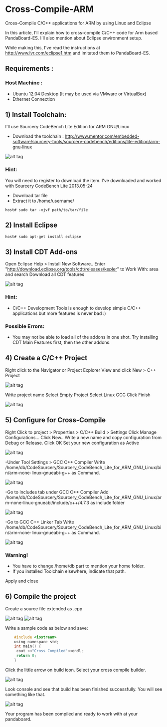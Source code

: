 # Cross-Compile-ARM
Cross-Compile C/C++ applications for ARM by using Linux and Eclipse

In this article, I'll explain how to cross-compile C/C++ code for Arm based PandaBoard-ES. I'll also mention about Eclipse environment setup.

While making this, I've read the instructions at http://www.lvr.com/eclipse1.htm and imitated them to PandaBoard-ES.

## Requirements :

### Host Machine :
- Ubuntu 12.04 Desktop (It may be used via VMware or VirtualBox)
- Ethernet Connection

## 1) Install Toolchain:

I'll use Sourcery CodeBench Lite Edition for ARM GNU/Linux
- Download the toolchain :
http://www.mentor.com/embedded-software/sourcery-tools/sourcery-codebench/editions/lite-edition/arm-gnu-linux

![alt tag](https://github.com/dBeker/Cross-Compile-ARM/blob/master/Images/1.png)

### Hint:
You will need to register to download the item.
I've downloaded and worked with Sourcery CodeBench Lite 2013.05-24

- Download tar file
- Extract it to /home/username/

`host# sudo tar -xjvf path/to/tar/file`

## 2) Install Eclipse

`host# sudo apt-get install eclipse`

## 3) Install CDT Add-ons

Open Eclipse
Help > Install New Software..
Enter "http://download.eclipse.org/tools/cdt/releases/kepler" to Work With: area and search
Download all CDT features

![alt tag](https://github.com/dBeker/Cross-Compile-ARM/blob/master/Images/2.png)

### Hint:
  - C/C++ Development Tools is enough to develop simple C/C++ applications but more features is never bad :)

### Possible Errors:
  - You may not be able to load all of the addons in one shot. Try installing CDT Main Features first, then the other addons.

## 4) Create a C/C++ Project

Right click to the Navigator or Project Explorer View and click New > C++ Project

![alt tag](https://github.com/dBeker/Cross-Compile-ARM/blob/master/Images/3.png)

Write project name
Select Empty Project
Select Linux GCC
Click Finish

![alt tag](https://github.com/dBeker/Cross-Compile-ARM/blob/master/Images/4.png)

## 5) Configure for Cross-Compile

Right Click to project > Properties > C/C++ Build > Settings
Click Manage Configurations...
Click New..
Write a new name and copy configuration from Debug or Release.
Click OK
Set your new configuration as Active

![alt tag](https://github.com/dBeker/Cross-Compile-ARM/blob/master/Images/5.png)

-Under Tool Settings > GCC C++ Compiler
Write /home/db/CodeSourcery/Sourcery_CodeBench_Lite_for_ARM_GNU_Linux/bin/arm-none-linux-gnueabi-g++ as Command.

![alt tag](https://github.com/dBeker/Cross-Compile-ARM/blob/master/Images/6.png)

-Go to Includes tab under GCC C++ Compiler
Add /home/db/CodeSourcery/Sourcery_CodeBench_Lite_for_ARM_GNU_Linux/arm-none-linux-gnueabi/include/c++/4.7.3 as include folder

![alt tag](https://github.com/dBeker/Cross-Compile-ARM/blob/master/Images/7.png)

-Go to GCC C++ Linker Tab
Write /home/db/CodeSourcery/Sourcery_CodeBench_Lite_for_ARM_GNU_Linux/bin/arm-none-linux-gnueabi-g++ as Command.

![alt tag](https://github.com/dBeker/Cross-Compile-ARM/blob/master/Images/8.png)

### Warning!
- You have to change /home/db part to mention your home folder.
- If you installed Toolchain elsewhere, indicate that path.

Apply and close

## 6) Compile the project

Create a source file extended as .cpp

![alt tag](https://github.com/dBeker/Cross-Compile-ARM/blob/master/Images/9.png)
![alt tag](https://github.com/dBeker/Cross-Compile-ARM/blob/master/Images/10.png)

Write a sample code as below and save:
```C
    #include <iostream>
    using namespace std;
    int main() {
     cout <<"Cross Compiled"<<endl;
     return 0;
    }
```
Click the little arrow on build icon. 
Select your cross compile builder.

![alt tag](https://github.com/dBeker/Cross-Compile-ARM/blob/master/Images/11.png)

Look console and see that build has been finished successfully. You will see something like that.

![alt tag](https://github.com/dBeker/Cross-Compile-ARM/blob/master/Images/12.png)

Your program has been compiled and ready to work with at your pandaboard.
